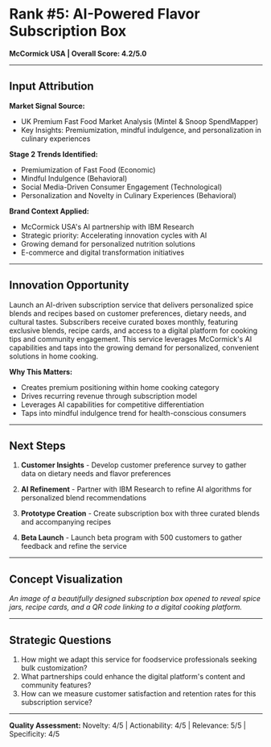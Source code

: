 # Rank #5: AI-Powered Flavor Subscription Box
**McCormick USA | Overall Score: 4.2/5.0**

---

## Input Attribution

**Market Signal Source:**
- UK Premium Fast Food Market Analysis (Mintel & Snoop SpendMapper)
- Key Insights: Premiumization, mindful indulgence, and personalization in culinary experiences

**Stage 2 Trends Identified:**
- Premiumization of Fast Food (Economic)
- Mindful Indulgence (Behavioral)
- Social Media-Driven Consumer Engagement (Technological)
- Personalization and Novelty in Culinary Experiences (Behavioral)

**Brand Context Applied:**
- McCormick USA's AI partnership with IBM Research
- Strategic priority: Accelerating innovation cycles with AI
- Growing demand for personalized nutrition solutions
- E-commerce and digital transformation initiatives

---

## Innovation Opportunity

Launch an AI-driven subscription service that delivers personalized spice blends and recipes based on customer preferences, dietary needs, and cultural tastes. Subscribers receive curated boxes monthly, featuring exclusive blends, recipe cards, and access to a digital platform for cooking tips and community engagement. This service leverages McCormick's AI capabilities and taps into the growing demand for personalized, convenient solutions in home cooking.

**Why This Matters:**
- Creates premium positioning within home cooking category
- Drives recurring revenue through subscription model
- Leverages AI capabilities for competitive differentiation
- Taps into mindful indulgence trend for health-conscious consumers

---

## Next Steps

1. **Customer Insights** - Develop customer preference survey to gather data on dietary needs and flavor preferences

2. **AI Refinement** - Partner with IBM Research to refine AI algorithms for personalized blend recommendations

3. **Prototype Creation** - Create subscription box with three curated blends and accompanying recipes

4. **Beta Launch** - Launch beta program with 500 customers to gather feedback and refine the service

---

## Concept Visualization

*An image of a beautifully designed subscription box opened to reveal spice jars, recipe cards, and a QR code linking to a digital cooking platform.*

---

## Strategic Questions

1. How might we adapt this service for foodservice professionals seeking bulk customization?
2. What partnerships could enhance the digital platform's content and community features?
3. How can we measure customer satisfaction and retention rates for this subscription service?

---

**Quality Assessment:** Novelty: 4/5 | Actionability: 4/5 | Relevance: 5/5 | Specificity: 4/5
